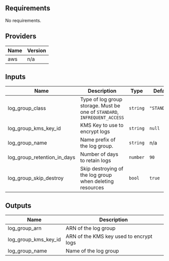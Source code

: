 ## Requirements

No requirements.

## Providers

| Name | Version |
|------|---------|
| aws | n/a |

## Inputs

| Name | Description | Type | Default | Required |
|------|-------------|------|---------|:--------:|
| log\_group\_class | Type of log group storage. Must be one of `STANDARD`, `INFREQUENT_ACCESS` | `string` | `"STANDARD"` | no |
| log\_group\_kms\_key\_id | KMS Key to use to encrypt logs | `string` | `null` | no |
| log\_group\_name | Name prefix of the log group. | `string` | n/a | yes |
| log\_group\_retention\_in\_days | Number of days to retain logs | `number` | `90` | no |
| log\_group\_skip\_destroy | Skip destroying of the log group when deleting resources | `bool` | `true` | no |

## Outputs

| Name | Description |
|------|-------------|
| log\_group\_arn | ARN of the log group |
| log\_group\_kms\_key\_id | ARN of the KMS key used to encrypt logs |
| log\_group\_name | Name of the log group |

